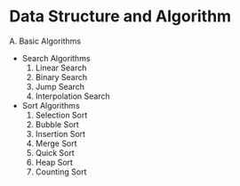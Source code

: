 # Data Structure and Algorithm

A. Basic Algorithms
  * Search Algorithms 
    1. Linear Search
    2. Binary Search
    3. Jump Search
    4. Interpolation Search
  * Sort Algorithms 
    1. Selection Sort
    2. Bubble Sort
    3. Insertion Sort
    4. Merge Sort
    5. Quick Sort
    6. Heap Sort
    7. Counting Sort
